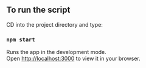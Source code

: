 
## To run the script

CD into the project directory and type:

### `npm start`

Runs the app in the development mode.\
Open [http://localhost:3000](http://localhost:3000) to view it in your browser.


